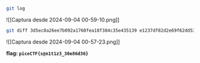 ```bash
git log
```

![[Captura desde 2024-09-04 00-59-10.png]]

```bash
git diff 3d5ec8a26ee7b092a1760fea18f384c35e435139 e1237df82d2e69f62dd53279abc1c8aeb66f6d64
```

![[Captura desde 2024-09-04 00-57-23.png]]


**flag: `picoCTF{s@n1t1z3_30e86d36}`**